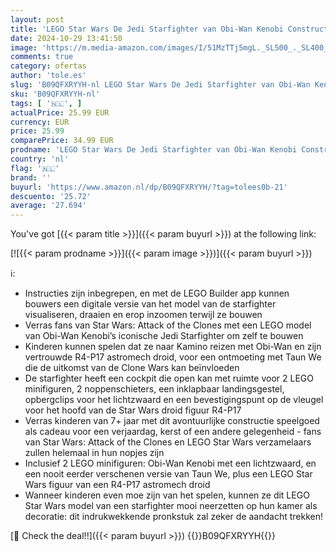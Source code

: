 ```yaml
---
layout: post
title: 'LEGO Star Wars De Jedi Starfighter van Obi-Wan Kenobi Constructie Speelgoed voor Kinderen  Set met Taun We Minifiguur  R4-P17 Droid Figuur en Lichtzwaard  Kerstcadeau voor Jongens en Meisjes 75333'
date: 2024-10-29 13:41:50
image: 'https://m.media-amazon.com/images/I/51MzTTj5mgL._SL500_._SL400_.jpg'
comments: true
category: ofertas
author: 'tole.es'
slug: 'B09QFXRYYH-nl LEGO Star Wars De Jedi Starfighter van Obi-Wan Kenobi...'
sku: 'B09QFXRYYH-nl'
tags: [ '🇳🇱', ]
actualPrice: 25.99 EUR
currency: EUR
price: 25.99
comparePrice: 34.99 EUR
prodname: 'LEGO Star Wars De Jedi Starfighter van Obi-Wan Kenobi Constructie Speelgoed voor Kinderen  Set met Taun We Minifiguur  R4-P17 Droid Figuur en Lichtzwaard  Kerstcadeau voor Jongens en Meisjes 75333'
country: 'nl'
flag: '🇳🇱'
brand: ''
buyurl: 'https://www.amazon.nl/dp/B09QFXRYYH/?tag=tolees0b-21'
descuento: '25.72'
average: '27.694'
---
```


You've got [{{< param title >}}]({{< param buyurl >}}) at the following link:

[![{{< param prodname >}}]({{< param image >}})]({{< param buyurl >}})

ℹ️:

- Instructies zijn inbegrepen, en met de LEGO Builder app kunnen bouwers een digitale versie van het model van de starfighter visualiseren, draaien en erop inzoomen terwijl ze bouwen
- Verras fans van Star Wars: Attack of the Clones met een LEGO model van Obi-Wan Kenobi’s iconische Jedi Starfighter om zelf te bouwen
- Kinderen kunnen spelen dat ze naar Kamino reizen met Obi-Wan en zijn vertrouwde R4-P17 astromech droid, voor een ontmoeting met Taun We die de uitkomst van de Clone Wars kan beïnvloeden
- De starfighter heeft een cockpit die open kan met ruimte voor 2 LEGO minifiguren, 2 noppenschieters, een inklapbaar landingsgestel, opbergclips voor het lichtzwaard en een bevestigingspunt op de vleugel voor het hoofd van de Star Wars droid figuur R4-P17
- Verras kinderen van 7+ jaar met dit avontuurlijke constructie speelgoed als cadeau voor een verjaardag, kerst of een andere gelegenheid - fans van Star Wars: Attack of the Clones en LEGO Star Wars verzamelaars zullen helemaal in hun nopjes zijn
- Inclusief 2 LEGO minifiguren: Obi-Wan Kenobi met een lichtzwaard, en een nooit eerder verschenen versie van Taun We, plus een LEGO Star Wars figuur van een R4-P17 astromech droid
- Wanneer kinderen even moe zijn van het spelen, kunnen ze dit LEGO Star Wars model van een starfighter mooi neerzetten op hun kamer als decoratie: dit indrukwekkende pronkstuk zal zeker de aandacht trekken!

[🛒 Check the deal!!]({{< param buyurl >}})
{{<world>}}B09QFXRYYH{{</world>}}
